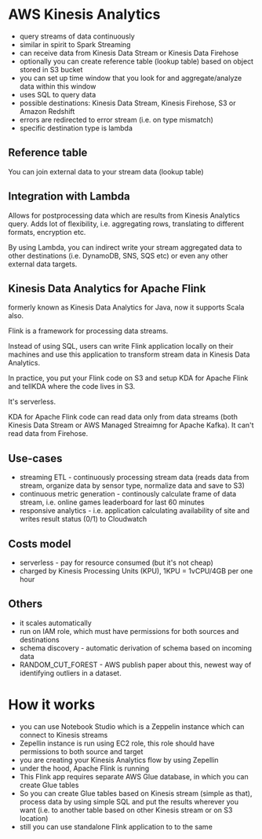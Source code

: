 # AWS Kinesis Analytics

* query streams of data continuously
* similar in spirit to Spark Streaming
* can receive data from Kinesis Data Stream or Kinesis Data Firehose
* optionally you can create reference table (lookup table) based on object stored in S3 bucket
* you can set up time window that you look for and aggregate/analyze data within this window
* uses SQL to query data
* possible destinations: Kinesis Data Stream, Kinesis Firehose, S3 or Amazon Redshift
* errors are redirected to error stream (i.e. on type mismatch)
* specific destination type is lambda

## Reference table
You can join external data to your stream data (lookup table)

## Integration with Lambda
Allows for postprocessing data which are results from Kinesis Analytics query. Adds lot of flexibility, i.e. aggregating rows, translating to different formats, encryption etc.

By using Lambda, you can indirect write your stream aggregated data to other destinations (i.e. DynamoDB, SNS, SQS etc) or even any other external data targets.

## Kinesis Data Analytics for Apache Flink
formerly known as Kinesis Data Analytics for Java, now it supports Scala also.

Flink is a framework for processing data streams.

Instead of using SQL, users can write Flink application locally on their machines and use this application to transform stream data in Kinesis Data Analytics.

In practice, you put your Flink code on S3 and setup KDA for Apache Flink and tellKDA where the code lives in S3.

It's serverless.

KDA for Apache Flink code can read data only from data streams (both Kinesis Data Stream or AWS Managed Streaimng for Apache Kafka). It can't read data from Firehose.

## Use-cases
* streaming ETL - continuously processing stream data (reads data from stream, organize data by sensor type, normalize data and save to S3)
* continuous metric generation - continously calculate frame of data stream, i.e. online games leaderboard for last 60 minutes
* responsive analytics - i.e. application calculating availability of site and writes result status (0/1) to Cloudwatch

## Costs model
* serverless - pay for resource consumed (but it's not cheap)
* charged by Kinesis Processing Units (KPU), 1KPU = 1vCPU/4GB per one hour

## Others
* it scales automatically
* run on IAM role, which must have permissions for both sources and destinations
* schema discovery - automatic derivation of schema based on incoming data
* RANDOM_CUT_FOREST - AWS publish paper about this, newest way of identifying outliers in a dataset. 

# How it works
* you can use Notebook Studio which is a Zeppelin instance which can connect to Kinesis streams
* Zepellin instance is run using EC2 role, this role should have permissions to both source and target
* you are creating your Kinesis Analytics flow by using Zepellin
* under the hood, Apache Flink is running
* This Flink app requires separate AWS Glue database, in which you can create Glue tables
* So you can create Glue tables based on Kinesis stream (simple as that), process data by using simple SQL and put the results wherever you want (i.e. to another table based on other Kinesis stream or on S3 location)
* still you can use standalone Flink application to to the same